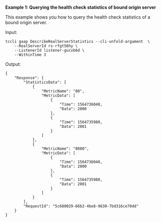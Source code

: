 **Example 1: Querying the health check statistics of bound origin server**

This example shows you how to query the health check statistics of a bound origin server.

Input: 

```
tccli gaap DescribeRealServerStatistics --cli-unfold-argument  \
    --RealServerId rs-rfgt56hy \
    --ListenerId listener-gucvb6d \
    --WithinTime 3
```

Output: 
```
{
    "Response": {
        "StatisticsData": [
            {
                "MetricName": "80",
                "MetricData": [
                    {
                        "Time": 1564736040,
                        "Data": 2000
                    },
                    {
                        "Time": 1564735980,
                        "Data": 2001
                    }
                ]
            },
            {
                "MetricName": "8080",
                "MetricData": [
                    {
                        "Time": 1564736040,
                        "Data": 2000
                    },
                    {
                        "Time": 1564735980,
                        "Data": 2001
                    }
                ]
            }
        ],
        "RequestId": "5c680029-66b2-4be8-9630-7bd316ce70dd"
    }
}
```

